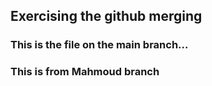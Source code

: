 ## Exercising the github merging


### This is the file on the main branch...

### This is from Mahmoud branch